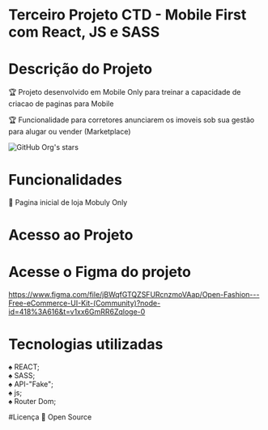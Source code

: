 # Terceiro Projeto CTD - Mobile First com React, JS e SASS

# Descrição do Projeto
:trophy: Projeto desenvolvido em Mobile Only para treinar a capacidade de criacao de paginas para Mobile

:trophy: Funcionalidade para corretores anunciarem os imoveis sob sua gestão para alugar ou vender (Marketplace)

![GitHub Org's stars](https://img.shields.io/github/stars/camilafernanda?style=social)

# Funcionalidades
:rocket: Pagina inicial de loja Mobuly Only

# Acesso ao Projeto


# Acesse o Figma do projeto
https://www.figma.com/file/jBWqfGTQZSFURcnzmoVAap/Open-Fashion---Free-eCommerce-UI-Kit-(Community)?node-id=418%3A616&t=v1xx6GmRR6Zqloge-0

# Tecnologias utilizadas

:spades: REACT;<br>
:spades: SASS;<br>
:spades: API-"Fake";<br>
:spades: js;<br>
:spades: Router Dom;<br>

#Licença
:file_folder: Open Source
